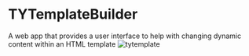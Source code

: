# TYTemplateBuilder
A web app that provides a user interface to help with changing dynamic content within an HTML template
![tytemplate](https://user-images.githubusercontent.com/62722050/184931502-8c7e2993-33ed-4438-9a09-d478981da339.gif)

